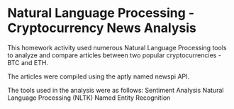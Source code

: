 # Natural Language Processing - Cryptocurrency News Analysis

This homework activity used numerous Natural Language Processing tools to analyze and compare articles between two popular cryptocurrencies - BTC and ETH. 

The articles were compiled using the aptly named newspi API. 

The tools used in the analysis were as follows:
Sentiment Analysis
Natural Language Processing (NLTK)
Named Entity Recognition